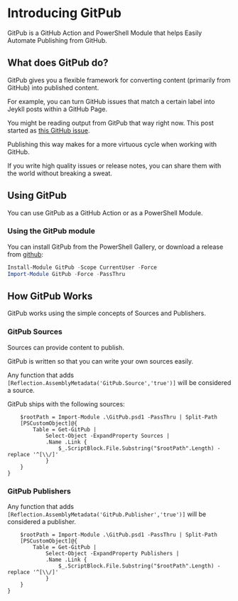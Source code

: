 # Introducing GitPub

GitPub is a GitHub Action and PowerShell Module that helps Easily Automate Publishing from GitHub.

## What does GitPub do?

GitPub gives you a flexible framework for converting content (primarily from GitHub) into published content.

For example, you can turn GitHub issues that match a certain label into Jeykll posts within a GitHub Page.

You might be reading output from GitPub that way right now.  This post started as [this GitHub issue](https://github.com/StartAutomating/GitPub/issues/1).

Publishing this way makes for a more virtuous cycle when working with GitHub.

If you write high quality issues or release notes, you can share them with the world without breaking a sweat.

## Using GitPub

You can use GitPub as a GitHub Action or as a PowerShell Module.

### Using the GitPub module

You can install GitPub from the PowerShell Gallery, or download a release from [github](https://github.com/StartAutomating/GitPub):

~~~PowerShell
Install-Module GitPub -Scope CurrentUser -Force
Import-Module GitPub -Force -PassThru
~~~

## How GitPub Works

GitPub works using the simple concepts of Sources and Publishers.


### GitPub Sources

Sources can provide content to publish.

GitPub is written so that you can write your own sources easily.

Any function that adds `[Reflection.AssemblyMetadata('GitPub.Source','true')]` will be considered a source.

GitPub ships with the following sources:

~~~PipeScript{
    $rootPath = Import-Module .\GitPub.psd1 -PassThru | Split-Path
    [PSCustomObject]@{
        Table = Get-GitPub | 
            Select-Object -ExpandProperty Sources |
            .Name .Link {
                $_.ScriptBlock.File.Substring("$rootPath".Length) -replace '^[\\/]'
            }
    }
}
~~~


### GitPub Publishers

Any function that adds `[Reflection.AssemblyMetadata('GitPub.Publisher','true')]` will be considered a publisher.

~~~PipeScript{
    $rootPath = Import-Module .\GitPub.psd1 -PassThru | Split-Path
    [PSCustomObject]@{
        Table = Get-GitPub | 
            Select-Object -ExpandProperty Publishers |
            .Name .Link {
                $_.ScriptBlock.File.Substring("$rootPath".Length) -replace '^[\\/]'
            }
    }
}
~~~